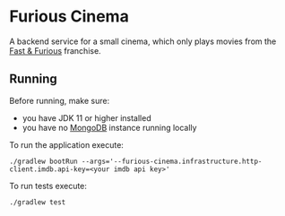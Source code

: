 # Furious Cinema

A backend service for a small cinema, which only plays movies from the [Fast & Furious](https://en.wikipedia.org/wiki/The_Fast_and_the_Furious) franchise.

## Running

Before running, make sure:

- you have JDK 11 or higher installed
- you have no [MongoDB](https://www.mongodb.com/) instance running locally

To run the application execute:

```shell
./gradlew bootRun --args='--furious-cinema.infrastructure.http-client.imdb.api-key=<your imdb api key>'
```

To run tests execute:

```shell
./gradlew test
```
